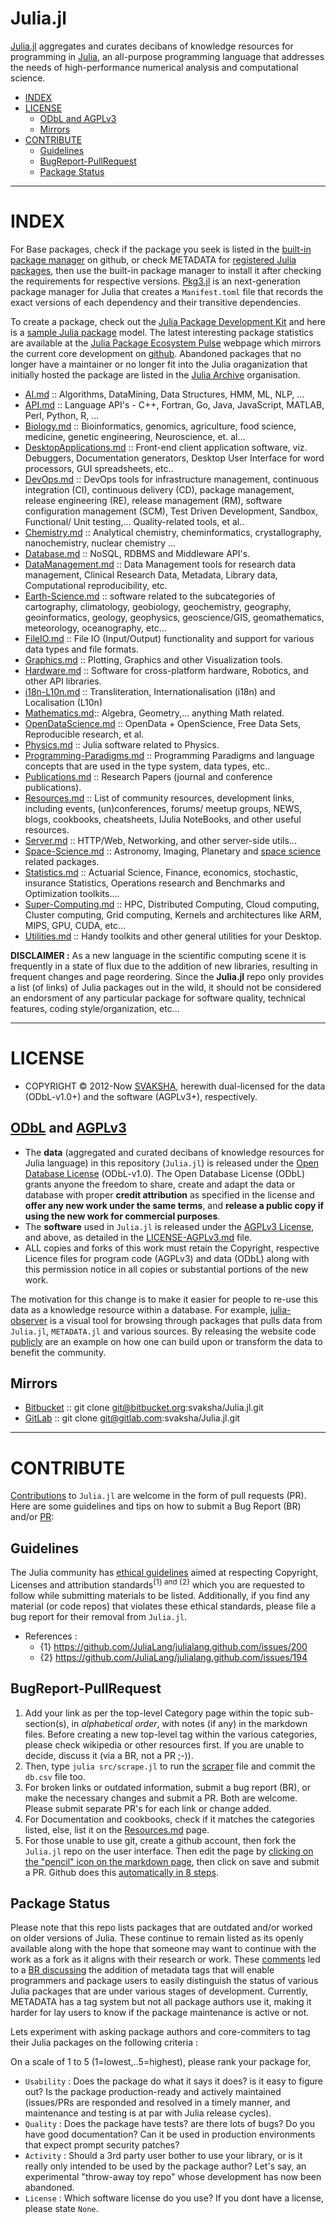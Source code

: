 # Julia.jl

[Julia.jl](http://svaksha.github.io/Julia.jl) aggregates and curates decibans of knowledge resources for programming in [Julia](https://github.com/JuliaLang), an all-purpose programming language that addresses the needs of high-performance numerical analysis and computational science.

+ [INDEX](#index)
+ [LICENSE](#license)
   + [ODbL and AGPLv3](#odbl-and-agplv3)
   + [Mirrors](#mirrors)
+ [CONTRIBUTE](#contribute)
   + [Guidelines](#guidelines)
   + [BugReport-PullRequest](#bugreport-pullrequest)
   + [Package Status](#package-status)
   
----

# INDEX
For Base packages, check if the package you seek is listed in the [built-in package manager](https://github.com/JuliaLang/METADATA.jl) on github, or check METADATA for [registered Julia packages](http://pkg.julialang.org/), then use the built-in package manager to install it after checking the requirements for respective versions. [Pkg3.jl](https://github.com/JuliaLang/Pkg3.jl) is an next-generation package manager for Julia that creates a `Manifest.toml` file that records the exact versions of each dependency and their transitive dependencies.  

To create a package, check out the [Julia Package Development Kit](https://github.com/JuliaLang/PkgDev.jl) and here is a [sample Julia package](https://github.com/JuliaLang/Example.jl) model. The latest interesting package statistics are available at the [Julia Package Ecosystem Pulse](http://pkg.julialang.org/pulse.html) webpage which mirrors the current core development on [github](https://github.com/JuliaLang/julia/pulse). Abandoned packages that no longer have a maintainer or no longer fit into the Julia oraganization that initially hosted the package are listed in the [Julia Archive](https://github.com/JuliaArchive) organisation.


+ [AI.md](https://github.com/svaksha/Julia.jl/blob/master/AI.md) :: Algorithms, DataMining, Data Structures, HMM, ML, NLP, ...
+ [API.md](https://github.com/svaksha/Julia.jl/blob/master/API.md) :: Language API's - C++, Fortran, Go, Java, JavaScript, MATLAB, Perl, Python, R, ...
+ [Biology.md](https://github.com/svaksha/Julia.jl/blob/master/Biology.md) :: Bioinformatics, genomics, agriculture, food science, medicine, genetic engineering, Neuroscience, et. al...
+ [DesktopApplications.md](https://github.com/svaksha/Julia.jl/blob/master/DesktopApplications.md) :: Front-end client application software, viz. Debuggers, Documentation generators, Desktop User Interface for word processors, GUI spreadsheets, etc.. 
+ [DevOps.md](https://github.com/svaksha/Julia.jl/blob/master/DevOps.md) :: DevOps tools for infrastructure management, continuous integration (CI), continuous delivery (CD), package management, release engineering (RE), release management (RM), software configuration management (SCM), Test Driven Development, Sandbox, Functional/ Unit testing,... Quality-related tools, et al..
+ [Chemistry.md](https://github.com/svaksha/Julia.jl/blob/master/Chemistry.md) :: Analytical chemistry, cheminformatics, crystallography, nanochemistry, nuclear chemistry ...
+ [Database.md](https://github.com/svaksha/Julia.jl/blob/master/Database.md) :: NoSQL, RDBMS and Middleware API's.
+ [DataManagement.md](https://github.com/svaksha/Julia.jl/blob/master/DataManagement.md) :: Data Management tools for research data management, Clinical Research Data, Metadata, Library data, Computational reproducibility, etc.
+ [Earth-Science.md](https://github.com/svaksha/Julia.jl/blob/master/Earth-Science.md) :: software related to the subcategories of cartography, climatology, geobiology, geochemistry, geography, geoinformatics, geology‎, geophysics‎, geoscience/GIS, geomathematics, meteorology, oceanography, etc...
+ [FileIO.md](https://github.com/svaksha/Julia.jl/blob/master/FileIO.md) :: File IO (Input/Output) functionality and support for various data types and file formats.
+ [Graphics.md](https://github.com/svaksha/Julia.jl/blob/master/Graphics.md) :: Plotting, Graphics and other Visualization tools.
+ [Hardware.md](https://github.com/svaksha/Julia.jl/blob/master/Hardware.md) :: Software for cross-platform hardware, Robotics, and other API libraries.
+ [i18n-L10n.md](https://github.com/svaksha/Julia.jl/blob/master/i18n-L10n.md) :: Transliteration, Internationalisation (i18n) and Localisation (L10n)
+ [Mathematics.md](https://github.com/svaksha/Julia.jl/blob/master/Mathematics.md):: Algebra, Geometry,... anything Math related.
+ [OpenDataScience.md](https://github.com/svaksha/Julia.jl/blob/master/OpenDataScience.md) :: OpenData + OpenScience, Free Data Sets, Reproducible research, et al.
+ [Physics.md](https://github.com/svaksha/Julia.jl/blob/master/Physics.md) :: Julia software related to Physics.
+ [Programming-Paradigms.md](https://github.com/svaksha/Julia.jl/blob/master/Programming-Paradigms.md) :: Programming Paradigms and language concepts that are used in the type system, data types, etc..
+ [Publications.md](https://github.com/svaksha/Julia.jl/blob/master/Publications.md) :: Research Papers (journal and conference publications).
+ [Resources.md](https://github.com/svaksha/Julia.jl/blob/master/Resources.md) :: List of community resources, development links, including events, (un)conferences, forums/ meetup groups, NEWS, blogs, cookbooks, cheatsheets, IJulia NoteBooks, and other useful resources.
+ [Server.md](https://github.com/svaksha/Julia.jl/blob/master/Server.md) :: HTTP/Web, Networking, and other server-side utils...
+ [Space-Science.md](https://github.com/svaksha/Julia.jl/blob/master/Space-Science.md) :: Astronomy, Imaging, Planetary and [space science](https://en.wikipedia.org/wiki/Outline_of_space_science) related packages.
+ [Statistics.md](https://github.com/svaksha/Julia.jl/blob/master/Statistics.md) :: Actuarial Science, Finance, economics, stochastic, insurance Statistics, Operations research and Benchmarks and Optimization toolkits....
+ [Super-Computing.md](https://github.com/svaksha/Julia.jl/blob/master/Super-Computing.md) :: HPC, Distributed Computing, Cloud computing, Cluster computing, Grid computing, Kernels and architectures like ARM, MIPS, GPU, CUDA, etc...
+ [Utilities.md](https://github.com/svaksha/Julia.jl/blob/master/Utilities.md) :: Handy toolkits and other general utilities for your Desktop.


**DISCLAIMER :** As a new language in the scientific computing scene it is frequently in a state of flux due to the addition of new libraries, resulting in frequent changes and page reordering. Since the **Julia.jl** repo only provides a list (of links) of Julia packages out in the wild, it should not be considered an endorsment of any particular package for software quality, technical features, coding style/organization, etc...

----

# LICENSE
+ COPYRIGHT © 2012-Now [SVAKSHA](http://svaksha.com/pages/Bio), herewith dual-licensed for the data (ODbL-v1.0+) and the software (AGPLv3+), respectively. 

## [ODbL](https://opendatacommons.org/licenses/odbl/1-0/) and [AGPLv3](http://www.gnu.org/licenses/agpl-3.0.html)
+ The __data__ (aggregated and curated decibans of knowledge resources for Julia language) in this repository (`Julia.jl`) is released under the [Open Database License](https://opendatacommons.org/licenses/odbl/1-0/) (ODbL-v1.0). The Open Database License (ODbL) grants anyone the freedom to share, create and adapt the data or database with proper __credit attribution__ as specified in the license and __offer any new work under the same terms__, and __release a public copy if using the new work for commercial purposes__.
+ The __software__ used in `Julia.jl` is released under the [AGPLv3 License](http://www.gnu.org/licenses/agpl-3.0.html), and above, as detailed in the [LICENSE-AGPLv3.md](https://github.com/svaksha/Julia.jl/blob/master/LICENSE-AGPLv3.md) file.
+ ALL copies and forks of this work must retain the Copyright, respective Licence files for program code (AGPLv3) and data (ODbL) along with this permission notice in all copies or substantial portions of the new work.

The motivation for this change is to make it easier for people to re-use this data as a knowledge resource within a database. For example, [julia-observer](https://juliaobserver.com) is a visual tool for browsing through packages that pulls data from `Julia.jl`, `METADATA.jl` and various sources. By releasing the website code [publicly](https://github.com/djsegal/julia_observer) are an example on how one can build upon or transform the data to benefit the community.


## Mirrors
+ [Bitbucket](https://bitbucket.org/svaksha/Julia.jl) :: git clone git@bitbucket.org:svaksha/Julia.jl.git
+ [GitLab](https://gitlab.com/svaksha/Julia.jl) :: git clone git@gitlab.com:svaksha/Julia.jl.git

----

# CONTRIBUTE
[Contributions](https://github.com/svaksha/Julia.jl/graphs/contributors) to `Julia.jl` are welcome in the form of pull requests (PR). Here are some guidelines and tips on how to submit a Bug Report (BR) and/or [PR](https://github.com/svaksha/Julia.jl/pulls):

## Guidelines
The Julia community has [ethical guidelines](http://julialang.org/community/standards/) aimed at respecting Copyright, Licenses and attribution standards<sup>{1} and {2}</sup> which you are requested to follow while submitting materials to be listed. Additionally, if you find any material (or code repos) that violates these ethical standards, please file a bug report for their removal from `Julia.jl`.
+ References :
   + {1} https://github.com/JuliaLang/julialang.github.com/issues/200
   + {2} https://github.com/JuliaLang/julialang.github.com/issues/194


## BugReport-PullRequest
1. Add your link as per the top-level Category page within the topic sub-section(s), in _alphabetical order_, with notes (if any) in the markdown files. Before creating a new top-level tag within the various categories, please check wikipedia or other resources first. If you are unable to decide, discuss it (via a BR, not a PR ;-)). 
2. Then, type `julia src/scrape.jl` to run the [scraper](https://github.com/svaksha/Julia.jl/blob/master/src/scrape.jl) file and commit the `db.csv` file too.
3. For broken links or outdated information, submit a bug report (BR), or make the necessary changes and submit a PR. Both are welcome. Please submit separate PR's for each link or change added.
4. For Documentation and cookbooks, check if it matches the categories listed, else, list it on the [Resources.md](https://github.com/svaksha/Julia.jl/blob/master/Resources.md) page.
5. For those unable to use git, create a github account, then fork the `Julia.jl` repo on the user interface. Then edit the page by [clicking on the "pencil" icon on the markdown page](https://help.github.com/articles/editing-files-in-your-repository), then click on save and submit a PR. Github does this [automatically in 8 steps](https://help.github.com/articles/editing-files-in-another-user-s-repository).


## Package Status
Please note that this repo lists packages that are outdated and/or worked on older versions of Julia. These continue to remain listed as its openly available along with the hope that someone may want to continue with the work as a fork as it aligns with their research or work. These [comments](https://github.com/svaksha/Julia.jl/commit/a884fe9e921d57b87d85e970c2f57b8f21025641#commitcomment-15802037) led to a [BR discussing](https://github.com/svaksha/Julia.jl/issues/55) the addition of metadata tags that will enable programmers and package users to easily distinguish the status of various Julia packages that are under various stages of development. Currently, METADATA has a tag system but not all package authors use it, making it harder for lay users to know if the package maintenance is active or not. 

Lets experiment with asking package authors and core-commiters to tag their Julia packages on the following criteria : 

On a scale of 1 to 5 (1=lowest,..5=highest), please rank your package for,

+ `Usability` : Does the package do what it says it does? is it easy to figure out? Is the package production-ready and actively maintained (issues/PRs are responded and resolved in a timely manner, and maintenance and testing is at par with Julia release cycles).
+ `Quality` : Does the package have tests? are there lots of bugs? Do you have good documentation? Can it be used in production environments that expect prompt security patches?
+ `Activity` : Should a 3rd party user bother to use your library, or is it really only intended to be used by the package author? Let's say, an experimental "throw-away toy repo" whose development has now been abandoned.
+ `License` : Which software license do you use? If you dont have a license, please state `None`. 

